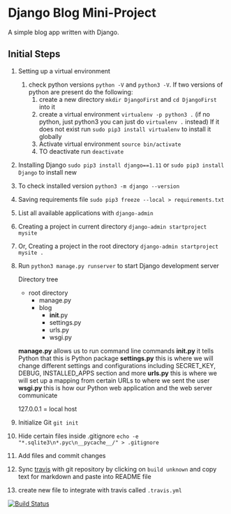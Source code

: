 # Django Blog Mini-Project

A simple blog app written with Django.

## Initial Steps

1. Setting up a virtual environment
    1. check python versions `python -V` and `python3 -V`. If two versions of python are present do the following:
        1. create a new directory `mkdir DjangoFirst` and `cd DjangoFirst` into it
        1. create a virtual environment `virtualenv -p python3 .` (if no python, just python3 you can just do `virtualenv .` instead) If it does not exist run `sudo pip3 install virtualenv` to install it globally
        1. Activate virtual environment `source bin/activate`
        1. TO deactivate run `deactivate`
1. Installing Django `sudo pip3 install django==1.11` or `sudo pip3 install Django` to install new
1. To check installed version `python3 -m django --version`
1. Saving requirements file `sudo pip3 freeze --local > requirements.txt`
1. List all available applications with `django-admin`
1. Creating a project in current directory `django-admin startproject mysite`
1. Or, Creating a project in the root directory `django-admin startproject mysite .`
7. Run `python3 manage.py runserver` to start Django development server

    Directory tree

    - root directory
        - manage.py
        - blog
            - __init__.py
            - settings.py
            - urls.py
            - wsgi.py

    **manage.py** allows us to run command line commands
    **__init.py__** it tells Python that this is Python package
    **settings.py** this is where we will change different settings and configurations including SECRET_KEY, DEBUG, INSTALLED_APPS section and more
    **urls.py** this is where we will set up a mapping from certain URLs to where we sent the user
    **wsgi.py** this is how our Python web application and the web server communicate

    127.0.0.1 = local host

8. Initialize Git `git init`
9. Hide certain files inside .gitignore `echo -e "*.sqlite3\n*.pyc\n__pycache__/" > .gitignore`
10. Add files and commit changes
11. Sync [travis](travis-ci.org) with git repository by clicking on `build unknown` and copy text for markdown and paste into README file
12. create new file to integrate with travis called `.travis.yml`

[![Build Status](https://travis-ci.com/danielsky81/django_blog_app.svg?branch=master)](https://travis-ci.com/danielsky81/django_blog_app)